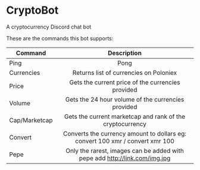 # CryptoBot
A cryptocurrency Discord chat bot

These are the commands this bot supports:

| Command       | Description                                                                   |
| ------------- | :---------------------------------------------------------------------------: |
| Ping          |Pong                                                                           |
| Currencies    |Returns list of currencies on Poloniex                                         |
| Price         |Gets the current price of the currencies provided                              |
| Volume        |Gets the 24 hour volume of the currencies provided                             |
| Cap/Marketcap |Gets the current marketcap and rank of the cryptocurrency                      |
| Convert       |Converts the currency amount to dollars eg: convert 100 xmr / convert xmr 100  |
| Pepe          |Only the rarest, images can be added with pepe add http://link.com/img.jpg     |
